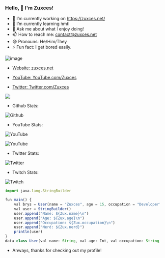 ### Hello, 👋 I'm Zuxces!

- 🔭 I’m currently working on https://zuxces.net/
- 🌱 I’m currently learning hmtl
- 💬 Ask me about what I enjoy doing!
- 📫 How to reach me: contact@zuxces.net
- 😄 Pronouns: He/Him/They
- ⚡ Fun fact: I get bored easily.

![image](https://user-images.githubusercontent.com/67604119/124500387-985e4280-ddb7-11eb-81da-3147f812c45c.png)

- [Website: zuxces.net](https://zuxces.net/)

- [YouTube: YouTube.com/Zuxces](https://youtube.com/Zuxces)

- [Twitter: Twitter.com/Zuxces](https://twitter.com/Zuxces)



<img src="https://github-readme-stats.vercel.app/api?username=Zuxces&&show_icons=true&title_color=00eaff&icon_color=bb2acf&text_color=daf7dc&bg_color=151515">

- Github Stats:

![Github](https://img.shields.io/github/followers/Zuxces?label=Total%20Followers&style=social)

- YouTube Stats:

![YouTube](https://img.shields.io/youtube/channel/subscribers/UCuVh8Mwe9WcmiVTB_WTbUpw?label=Total%20Subscribers&style=social)

![YouTube](https://img.shields.io/youtube/channel/views/UCuVh8Mwe9WcmiVTB_WTbUpw?label=Total%20Views&style=social)

- Twitter Stats:

![Twitter](https://img.shields.io/twitter/follow/Zuxces?label=Total%20Followers&style=social)

- Twitch Stats:

![Twitch](https://img.shields.io/twitch/status/Zuxces?label=Twitch%20Stream&style=social)


```Javascript
import java.lang.StringBuilder

fun main() {
    val brys = User(name = "Zuxces", age = 15, occupation = "Developer", nerd = true)
    val user = StringBuilder()
    user.append("Name: ${Zux.name}\n")
    user.append("Age: ${Zux.age}\n")
    user.append("Occupation: ${Zux.occupation}\n")
    user.append("Nerd: ${Zux.nerd}")
    println(user)
}
data class User(val name: String, val age: Int, val occupation: String, val nerd: Boolean)
```

- Anways, thanks for checking out my profile!
